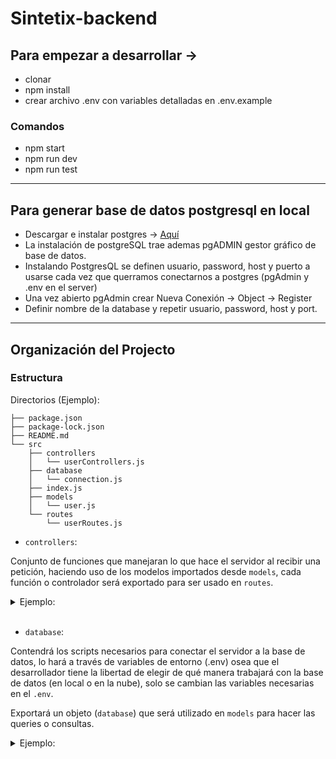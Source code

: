 # Sintetix-backend

## Para empezar a desarrollar ->

- clonar
- npm install
- crear archivo .env con variables detalladas en .env.example

### Comandos

- npm start
- npm run dev
- npm run test

---

## Para generar base de datos postgresql en local

- Descargar e instalar postgres -> [Aquí](https://www.enterprisedb.com/downloads/postgres-postgresql-downloads)
- La instalación de postgreSQL trae ademas pgADMIN gestor gráfico de base de datos.
- Instalando PostgresQL se definen usuario, password, host y puerto a usarse cada vez que querramos conectarnos a postgres (pgAdmin y .env en el server)
- Una vez abierto pgAdmin crear Nueva Conexión -> Object -> Register
- Definir nombre de la database y repetir usuario, password, host y port.

---

## Organización del Projecto

### Estructura

Directorios (Ejemplo):

```
├── package.json
├── package-lock.json
├── README.md
└── src
    ├── controllers
    │   └── userControllers.js
    ├── database
    │   └── connection.js
    ├── index.js
    ├── models
    │   └── user.js
    └── routes
        └── userRoutes.js
```

- `controllers`:

Conjunto de funciones que manejaran lo que hace el servidor al recibir una petición, haciendo uso de los modelos importados desde `models`, cada función o controlador será exportado para ser usado en `routes`.

<details>
<summary>Ejemplo:</summary>

```js
import User from "../models/user.js" // Modelo importado

export async function getUsers() {
  const users = await User.getAll();

  if (users.isEmpty) {
    res.send("Usuarios no encontrados!").status(404)
  } else {
    res.json(users).status(200);
  }

}
```

</details>

<br>

- `database`:

Contendrá los scripts necesarios para conectar el servidor a la base de datos, lo hará a través de variables de entorno (.env) osea que el desarrollador tiene la libertad de elegir de qué manera trabajará con la base de datos (en local o en la nube), solo se cambian las variables necesarias en el `.env`.  

Exportará un objeto (`database`) que será utilizado en `models` para hacer las queries o consultas.

<details>
<summary>Ejemplo:</summary>

```js
import pg from "pg" // Driver de conexión con postgresql

const database = new pg.Pool({
    host: proccess.env.DB_HOST,
    port: proccess.env.DB_PORT,
    user: proccess.env.DB_USER,
    password: proccess.env.DB_PASSWORD,
    database: proccess.env.DB_NAME
})

export default database
```
